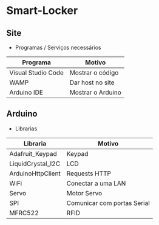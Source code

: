 # Smart-Locker

## Site
- Programas / Serviços necessários

| Programa | Motivo |
|---|---|
| Visual Studio Code | Mostrar o código |
| WAMP | Dar host no site |
| Arduino IDE | Mostrar o Arduino |

## Arduino
- Librarias

| Libraria | Motivo |
|---|---|
| Adafruit_Keypad | Keypad |
| LiquidCrystal_I2C | LCD |
| ArduinoHttpClient | Requests HTTP |
| WiFi | Conectar a uma LAN |
| Servo | Motor Servo |
| SPI | Comunicar com portas Serial | 
| MFRC522 | RFID |
